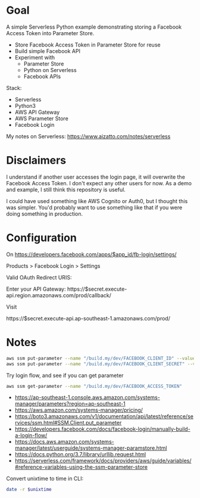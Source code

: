 # Goal

A simple Serverless Python example demonstrating storing a Facebook Access Token into Parameter Store.

- Store Facebook Access Token in Parameter Store for reuse
- Build simple Facebook API
- Experiment with
  - Parameter Store
  - Python on Serverless
  - Facebook APIs

Stack:
  - Serverless
  - Python3
  - AWS API Gateway
  - AWS Parameter Store
  - Facebook Login


My notes on Serverless: https://www.aizatto.com/notes/serverless

# Disclaimers

I understand if another user accesses the login page, it will overwrite the Facebook Access Token. I don't expect any other users for now. As a demo and example, I still think this repository is useful.

I could have used something like AWS Cognito or Auth0, but I thought this was simpler. You'd probably want to use something like that if you were doing something in production.

# Configuration

On https://developers.facebook.com/apps/$app_id/fb-login/settings/

Products > Facebook Login > Settings

Valid OAuth Redirect URIS:

Enter your API Gateway: https://$secret.execute-api.region.amazonaws.com/prod/callback/

Visit

https://$secret.execute-api.ap-southeast-1.amazonaws.com/prod/

# Notes

```sh
aws ssm put-parameter --name "/build.my/dev/FACEBOOK_CLIENT_ID" --value $app_id --type String --region ap-southeast-1
aws ssm put-parameter --name "/build.my/dev/FACEBOOK_CLIENT_SECRET" --value $client_secret --type String --region ap-southeast-1
```

Try login flow, and see if you can get parameter

```sh
aws ssm get-parameter --name "/build.my/dev/FACEBOOK_ACCESS_TOKEN"
```

- https://ap-southeast-1.console.aws.amazon.com/systems-manager/parameters?region=ap-southeast-1
- https://aws.amazon.com/systems-manager/pricing/
- https://boto3.amazonaws.com/v1/documentation/api/latest/reference/services/ssm.html#SSM.Client.put_parameter
- https://developers.facebook.com/docs/facebook-login/manually-build-a-login-flow/
- https://docs.aws.amazon.com/systems-manager/latest/userguide/systems-manager-paramstore.html
- https://docs.python.org/3.7/library/urllib.request.html
- https://serverless.com/framework/docs/providers/aws/guide/variables/#reference-variables-using-the-ssm-parameter-store

Convert unixtime to time in CLI:

```sh
date -r $unixtime
```

